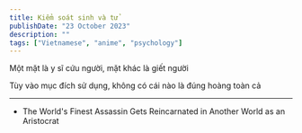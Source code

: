 ```yaml
---
title: Kiểm soát sinh và tử
publishDate: "23 October 2023"
description: ""
tags: ["Vietnamese", "anime", "psychology"]
---
```


Một mặt là y sĩ cứu người, mặt khác là giết người

Tùy vào mục đích sử dụng, không có cái nào là đúng hoàng toàn cả

---

- The World's Finest Assassin Gets Reincarnated in Another World as an Aristocrat
